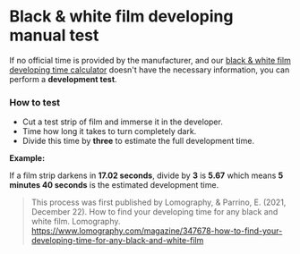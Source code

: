 # Black & white film developing manual test

If no official time is provided by the manufacturer, and our [black & white film developing time calculator](/appendix/black-and-white-film-developing-time-calculator) doesn't have the necessary information, you can perform a **development test**.

### How to test
- Cut a test strip of film and immerse it in the developer.
- Time how long it takes to turn completely dark.
- Divide this time by **three** to estimate the full development time.

**Example:**

If a film strip darkens in **17.02 seconds**, divide by **3** is **5.67** which means **5 minutes 40 seconds** is the estimated development time.

> This process was first published by Lomography, & Parrino, E. (2021, December 22). How to find your developing time for any black and white film. Lomography. https://www.lomography.com/magazine/347678-how-to-find-your-developing-time-for-any-black-and-white-film
